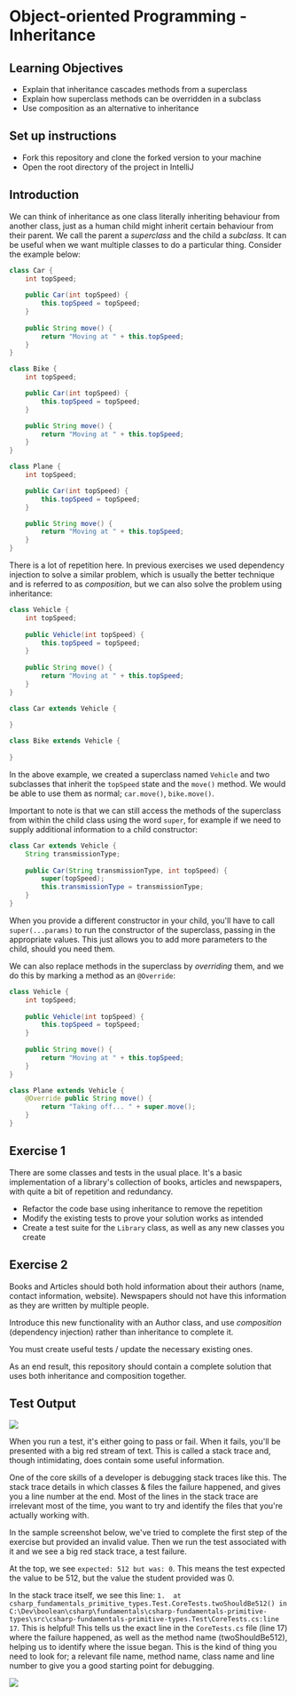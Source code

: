 # Object-oriented Programming - Inheritance

## Learning Objectives
- Explain that inheritance cascades methods from a superclass
- Explain how superclass methods can be overridden in a subclass
- Use composition as an alternative to inheritance

## Set up instructions
- Fork this repository and clone the forked version to your machine
- Open the root directory of the project in IntelliJ

## Introduction

We can think of inheritance as one class literally inheriting behaviour from another class, just as a human child might inherit certain behaviour from their parent. We call the parent a *superclass* and the child a *subclass*. It can be useful when we want multiple classes to do a particular thing. Consider the example below:

```java
class Car {
    int topSpeed;
    
    public Car(int topSpeed) {
        this.topSpeed = topSpeed;
    }
    
    public String move() {
        return "Moving at " + this.topSpeed;
    }
}

class Bike {
    int topSpeed;

    public Car(int topSpeed) {
        this.topSpeed = topSpeed;
    }

    public String move() {
        return "Moving at " + this.topSpeed;
    }
}

class Plane {
    int topSpeed;

    public Car(int topSpeed) {
        this.topSpeed = topSpeed;
    }

    public String move() {
        return "Moving at " + this.topSpeed;
    }
}
```

There is a lot of repetition here. In previous exercises we used dependency injection to solve a similar problem, which is usually the better technique and is referred to as *composition*, but we can also solve the problem using inheritance:

```java
class Vehicle {
    int topSpeed;
    
    public Vehicle(int topSpeed) {
        this.topSpeed = topSpeed;
    }
    
    public String move() {
        return "Moving at " + this.topSpeed;
    }
}

class Car extends Vehicle {
    
}

class Bike extends Vehicle {
    
}
```

In the above example, we created a superclass named `Vehicle` and two subclasses that inherit the `topSpeed` state and the `move()` method. We would be able to use them as normal; `car.move()`, `bike.move()`.

Important to note is that we can still access the methods of the superclass from within the child class using the word `super`, for example if we need to supply additional information to a child constructor:

```java
class Car extends Vehicle {
    String transmissionType;
    
    public Car(String transmissionType, int topSpeed) {
        super(topSpeed);
        this.transmissionType = transmissionType;
    }
}
```

When you provide a different constructor in your child, you'll have to call `super(...params)` to run the constructor of the superclass, passing in the appropriate values. This just allows you to add more parameters to the child, should you need them.

We can also replace methods in the superclass by *overriding* them, and we do this by marking a method as an `@Override`:

```java
class Vehicle {
    int topSpeed;
    
    public Vehicle(int topSpeed) {
        this.topSpeed = topSpeed;
    }
    
    public String move() {
        return "Moving at " + this.topSpeed;
    }
}

class Plane extends Vehicle {
    @Override public String move() {
        return "Taking off... " + super.move();
    }
}
```

## Exercise 1

There are some classes and tests in the usual place. It's a basic implementation of a library's collection of books, articles and newspapers, with quite a bit of repetition and redundancy.

- Refactor the code base using inheritance to remove the repetition
- Modify the existing tests to prove your solution works as intended
- Create a test suite for the `Library` class, as well as any new classes you create

## Exercise 2

Books and Articles should both hold information about their authors (name, contact information, website). Newspapers should not have this information as they are written by multiple people.

Introduce this new functionality with an Author class, and use *composition* (dependency injection) rather than inheritance to complete it.

You must create useful tests / update the necessary existing ones.

As an end result, this repository should contain a complete solution that uses both inheritance and composition together.

## Test Output

![](./assets/run_test_single.png)

When you run a test, it's either going to pass or fail. When it fails, you'll be presented with a big red stream of text. This is called a stack trace and, though intimidating, does contain some useful information.

One of the core skills of a developer is debugging stack traces like this. The stack trace details in which classes & files the failure happened, and gives you a line number at the end. Most of the lines in the stack trace are irrelevant most of the time, you want to try and identify the files that you're actually working with.

In the sample screenshot below, we've tried to complete the first step of the exercise but provided an invalid value. Then we run the test associated with it and we see a big red stack trace, a test failure.

At the top, we see `expected: 512 but was: 0`. This means the test expected the value to be 512, but the value the student provided was 0.

In the stack trace itself, we see this line: `1.  at csharp_fundamentals_primitive_types.Test.CoreTests.twoShouldBe512() in C:\Dev\boolean\csharp\fundamentals\csharp-fundamentals-primitive-types\src\csharp-fundamentals-primitive-types.Test\CoreTests.cs:line 17`. This is helpful! This tells us the exact line in the `CoreTests.cs` file (line 17) where the failure happened, as well as the method name (twoShouldBe512), helping us to identify where the issue began. This is the kind of thing you need to look for; a relevant file name, method name, class name and line number to give you a good starting point for debugging.

![](./assets/test-failure.png)